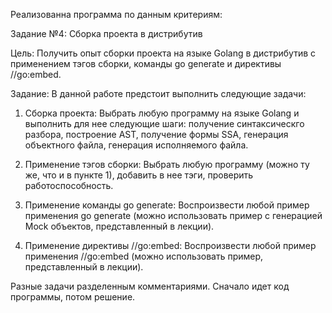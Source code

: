 Реализованна программа по данным критериям:

Задание №4: Сборка проекта в дистрибутив

Цель: Получить опыт сборки проекта на языке Golang в дистрибутив с применением тэгов сборки, команды go generate и директивы //go:embed.

Задание:
В данной работе предстоит выполнить следующие задачи:
1. Сборка проекта: Выбрать любую программу на языке Golang и выполнить для нее следующие шаги: получение синтаксическго разбора, построение AST, получение формы SSA, генерация объектного файла, генерация исполняемого файла.

2. Применение тэгов сборки: Выбрать любую программу (можно ту же, что и в пункте 1), добавить в нее тэги, проверить работоспособность. 

3. Применение команды go generate: Воспроизвести любой пример применения go generate (можно использовать пример с генерацией Mock объектов, представленный в лекции). 

4. Применение директивы //go:embed: Воспроизвести любой пример применения //go:embed (можно использовать пример, представленный в лекции).


Разные задачи разделенным комментариями. Сначало идет код программы, потом решение.
